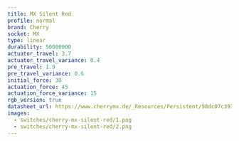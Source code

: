 ```yaml
---
title: MX Silent Red
profile: normal
brand: Cherry
socket: MX
type: linear
durability: 50000000
actuator_travel: 3.7
actuator_travel_variance: 0.4
pre_travel: 1.9
pre_travel_variance: 0.6
initial_force: 30
actuation_force: 45
actuation_force_variance: 15
rgb_version: true
datasheet_url: https://www.cherrymx.de/_Resources/Persistent/98dc07c393ba6be617c8547b77371709063605ad/EN_CHERRY_MX_SILENT_RED.pdf
images: 
  - switches/cherry-mx-silent-red/1.png
  - switches/cherry-mx-silent-red/2.png
---
```

